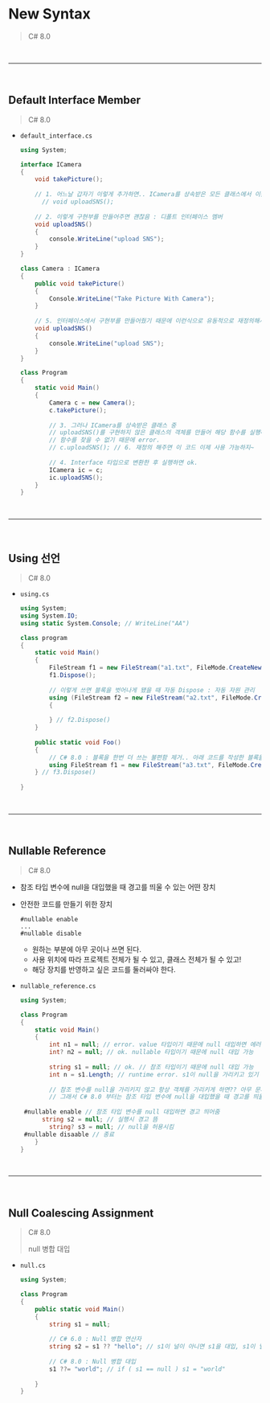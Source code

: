 # New Syntax

> C# 8.0

<br>

---

<br>

## Default Interface Member

> C# 8.0

* `default_interface.cs`

  ```C#
  using System;
  
  interface ICamera
  {
      void takePicture();
      
      // 1. 어느날 갑자기 이렇게 추가하면.. ICamera를 상속받은 모든 클래스에서 이를 구현해야함.
     	// void uploadSNS();
      
      // 2. 이렇게 구현부를 만들어주면 괜찮음 : 디폴트 인터페이스 멤버
      void uploadSNS()
      {
          console.WriteLine("upload SNS");
      }
  }
  
  class Camera : ICamera
  {
      public void takePicture()
      {
          Console.WriteLine("Take Picture With Camera");
      }
      
      // 5. 인터페이스에서 구현부를 만들어줬기 때문에 이런식으로 유동적으로 재정의해서 사용할 수도 있음. 
      void uploadSNS()
      {
          console.WriteLine("upload SNS");
      }
  }
  
  class Program
  {
      static void Main()
      {
          Camera c = new Camera();
          c.takePicture();
          
          // 3. 그러나 ICamera를 상속받은 클래스 중 
          // uploadSNS()를 구현하지 않은 클래스의 객체를 만들어 해당 함수를 실행하려고 하면 
          // 함수를 찾을 수 없기 때문에 error.
          // c.uploadSNS(); // 6. 재정의 해주면 이 코드 이제 사용 가능하지~
          
          // 4. Interface 타입으로 변환한 후 실행하면 ok.
          ICamera ic = c;
          ic.uploadSNS();
      }
  }
  ```

<br>

---

<br>

## Using 선언

> C# 8.0

* `using.cs`

  ```C#
  using System;
  using System.IO;
  using static System.Console; // WriteLine("AA")
  
  class program
  {
      static void Main()
      {
          FileStream f1 = new FileStream("a1.txt", FileMode.CreateNew);
          f1.Dispose();
          
          // 이렇게 쓰면 블록을 벗어나게 됐을 때 자동 Dispose : 자동 자원 관리
          using (FileStream f2 = new FileStream("a2.txt", FileMode.CreateNew))
          {
          
          } // f2.Dispose()
      }
      
      public static void Foo()
      {
          // C# 8.0 : 블록을 한번 더 쓰는 불편함 제거.. 아래 코드를 작성한 블록을 벗어나게 되면 자동 Dispose
          using FileStream f1 = new FileStream("a3.txt", FileMode.CreateNew);
      } // f3.Dispose()
      
  }
  ```

<br>

---

<br>

## Nullable Reference

> C# 8.0

* 참조 타입 변수에 null을 대입했을 때 경고를 띄울 수 있는 어떤 장치

* 안전한 코드를 만들기 위한 장치

  ```
  #nullable enable
  ...
  #nullable disable
  ```

  * 원하는 부분에 아무 곳이나 쓰면 된다.
  * 사용 위치에 따라 프로젝트 전체가 될 수 있고, 클래스 전체가 될 수 있고!
  * 해당 장치를 반영하고 싶은 코드를 둘러싸야 한다.

* `nullable_reference.cs`

  ```C#
  using System;
  
  class Program
  {
      static void Main()
      {
          int n1 = null; // error. value 타입이기 때문에 null 대입하면 에러
          int? n2 = null; // ok. nullable 타입이기 때문에 null 대입 가능
          
          string s1 = null; // ok. // 참조 타입이기 때문에 null 대입 가능
          int n = s1.Length; // runtime error. s1이 null을 가리키고 있기 때문에,,
          
          // 참조 변수를 null을 가리키지 않고 항상 객체를 가리키게 하면?? 아무 문제가 없음
          // 그래서 C# 8.0 부터는 참조 타입 변수에 null을 대입했을 때 경고를 띄울 수 있는 어떤 장치가 추가됨
          
   #nullable enable // 참조 타입 변수를 null 대입하면 경고 띄어줌
       	string s2 = null; // 실행시 경고 뜸
          string? s3 = null; // null을 허용시킴
   #nullable disaable // 종료
      }
  }
  ```

<br>

---

<br>

## Null Coalescing Assignment

> C# 8.0
>
>  null 병합 대입

* `null.cs`

  ```C#
  using System;
  
  class Program
  {
      public static void Main()
      {
          string s1 = null;
          
          // C# 6.0 : Null 병합 연산자
          string s2 = s1 ?? "hello"; // s1이 널이 아니면 s1을 대입, s1이 널이면 "hello"를 대입
          
          // C# 8.0 : Null 병합 대입
          s1 ??= "world"; // if ( s1 == null ) s1 = "world"
          
      }
  }
  ```

  